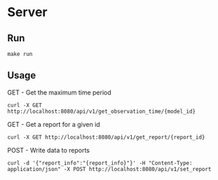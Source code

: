 # Server



## Run

```
make run
```


## Usage

GET - Get the maximum time period
```
curl -X GET http://localhost:8080/api/v1/get_observation_time/{model_id}
```
GET - Get a report for a given id
```
curl -X GET http://localhost:8080/api/v1/get_report/{report_id}
```
POST - Write data to reports
```
curl -d '{"report_info":"{report_info}"}' -H "Content-Type: application/json" -X POST http://localhost:8080/api/v1/set_report
